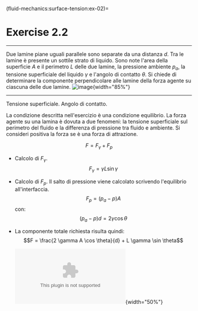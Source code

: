(fluid-mechanics:surface-tension:ex-02)=
# Exercise 2.2

--------------------------------------------------------------------------------------------------------------------------------------------------------------------------------------------------------------------------------------------------------------------------------------------------------------------------------------------------------------------------------------------------------------------------------------- --------------------------------------
   Due lamine piane uguali parallele sono separate da una distanza $d$. Tra le lamine è presente un sottile strato di liquido. Sono note l'area della superficie $A$ e il perimetro $L$ delle due lamine, la pressione ambiente $p_a$, la tensione superficiale del liquido $\gamma$ e l'angolo di contatto $\theta$. Si chiede di determinare la componente perpendicolare alle lamine della forza agente su ciascuna delle due lamine.   ![image](./fig/Plates4){width="85%"}
  --------------------------------------------------------------------------------------------------------------------------------------------------------------------------------------------------------------------------------------------------------------------------------------------------------------------------------------------------------------------------------------------------------------------------------------- --------------------------------------

Tensione superficiale. Angolo di contatto.

La condizione descritta nell'esercizio è una condizione equilibrio. La
forza agente su una lamina è dovuta a due fenomeni: la tensione
superficiale sul perimetro del fluido e la differenza di pressione tra
fluido e ambiente. Si consideri positiva la forza se è una forza di
attrazione.

$$F = F_\gamma + F_p$$

-   Calcolo di $F_\gamma$. $$F_\gamma = \gamma L \sin\gamma$$

-   Calcolo di $F_p$. Il salto di pressione viene calcolato scrivendo
    l'equilibrio all'interfaccia. $$F_p = (p_a - p) A$$ con:
    $$(p_a - p) d = 2 \gamma \cos \theta$$

-   La componente totale richiesta risulta quindi:
    $$F = \frac{2 \gamma A \cos \theta}{d} + L \gamma \sin \theta$$

    ![image](./fig/sup01.eps){width="50%"}

